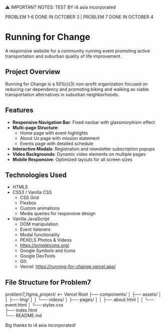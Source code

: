 ⚠️ IMPORTANT NOTES:
TEST BY i4 asia incorporated 

PROBLEM 1-6 DONE IN OCTOBER 3 |
PROBLEM 7 DONE IN OCTOBER 4 

# Running for Change

A responsive website for a community running event promoting active transportation and suburban quality of life improvement.

## Project Overview

Running for Change is a 501(c)(3) non-profit organization focused on reducing car dependency and promoting biking and walking as viable transportation alternatives in suburban neighborhoods.

## Features

- **Responsive Navigation Bar**: Fixed navbar with glassmorphism effect
- **Multi-page Structure**: 
  - Home page with event highlights
  - About Us page with mission statement
  - Events page with detailed schedule
- **Interactive Modals**: Registration and newsletter subscription popups
- **Video Backgrounds**: Dynamic video elements on multiple pages
- **Mobile Responsive**: Optimized layouts for all screen sizes

## Technologies Used

- HTML5
- CSS3 / Vanilla CSS
  - CSS Grid
  - Flexbox
  - Custom animations 
  - Media queries for responsive design
- Vanilla JavaScript
  - DOM manipulation
  - Event listeners
  - Modal functionality
  - PEXELS Photos & Videos 
  - https://simpleicons.org/
  - Google Symbols and Icons
  - Google DevTools
  - Git: 
  - Vercel: https://running-for-change.vercel.app/

## File Structure for Problem7

problem7_figma_project/  <-- Vercel Root 
├── components/
│   ├── assets/
│   │   ├── Img/
│   │   └── videos/
│   ├── pages/
│   │   ├── about.html
│   │   └── event.html
│   └── styles.css       
├── index.html          
└── README.md

Big thanks to i4 asia incorporated! 
